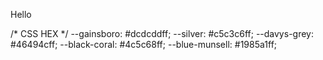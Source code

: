 Hello

/* CSS HEX */
--gainsboro: #dcdcddff;
--silver: #c5c3c6ff;
--davys-grey: #46494cff;
--black-coral: #4c5c68ff;
--blue-munsell: #1985a1ff;
